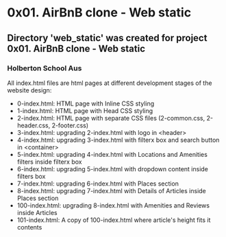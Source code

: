 # 0x01. AirBnB clone - Web static
## Directory 'web_static' was created for project 0x01. AirBnB clone - Web static
### Holberton School Aus

All index.html files are html pages at different development stages of the website design:  
* 0-index.html: HTML page with Inline CSS styling  
* 1-index.html: HTML page with Head CSS styling  
* 2-index.html: HTML page with separate CSS files (2-common.css, 2-header.css, 2-footer.css)  
* 3-index.html: upgrading 2-index.html with logo in \<header\>  
* 4-index.html: upgrading 3-index.html with filterx box and search button in \<container\>  
* 5-index.html: upgrading 4-index.html with Locations and Amenities filters inside filterx box  
* 6-index.html: upgrading 5-index.html with dropdown content inside filters box  
* 7-index.html: upgrading 6-index.html with Places section  
* 8-index.html: upgrading 7-index.html with Details of Articles inside Places section  
* 100-index.html: upgrading 8-index.html with Amenities and Reviews inside Articles  
* 101-index.html: A copy of 100-index.html where article's height fits it contents